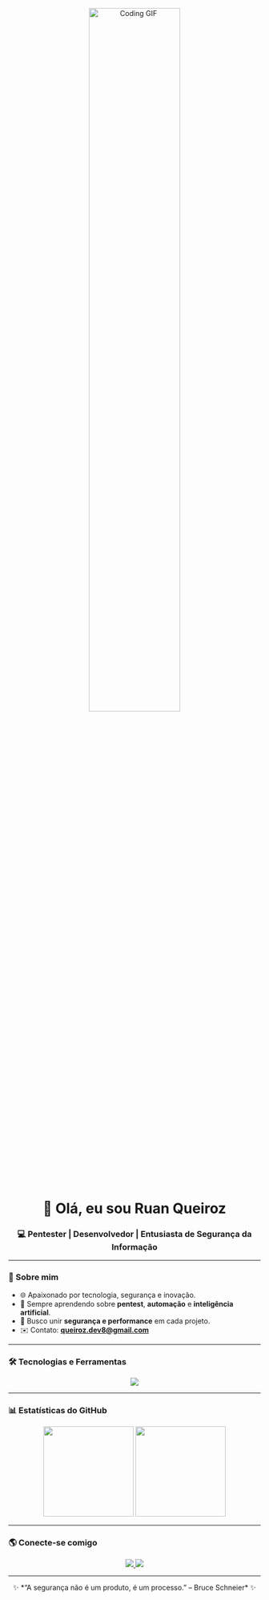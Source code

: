 <!-- Banner animado -->
<p align="center">
  <img 
    src="https://media1.giphy.com/media/v1.Y2lkPTc5MGI3NjExeHoxMGlnZHNmdTVqZHNvZGF6NTUyYm5sZTQ0empyNWh0ejM2cWFmciZlcD12MV9pbnRlcm5hbF9naWZfYnlfaWQmY3Q9Zw/HNT6RrG7e0Wti/giphy.gif" 
    width="60%" 
    alt="Coding GIF" 
    loading="lazy"
    style="display:block; margin:auto;"
  />
</p>

<h1 align="center">👋 Olá, eu sou <strong>Ruan Queiroz</strong></h1>
<h3 align="center">💻 Pentester | Desenvolvedor | Entusiasta de Segurança da Informação</h3>

---

### 🚀 Sobre mim
- 🌐 Apaixonado por tecnologia, segurança e inovação.  
- 🧠 Sempre aprendendo sobre **pentest**, **automação** e **inteligência artificial**.  
- 🧩 Busco unir **segurança e performance** em cada projeto.  
- ✉️ Contato: **queiroz.dev8@gmail.com**

---

### 🛠️ Tecnologias e Ferramentas
<div align="center">
  <img src="https://skillicons.dev/icons?i=python,html,css,js,php,github,vscode," />
</div>

---

### 📊 Estatísticas do GitHub
<div align="center">
  <img height="180em" src="https://github-readme-stats.vercel.app/api?username=QueirozRuan&show_icons=true&theme=radical" />
  <img height="180em" src="https://github-readme-stats.vercel.app/api/top-langs/?username=QueirozRuan&layout=compact&theme=radical" />
</div>

---

### 🌎 Conecte-se comigo
<p align="center">
  <a href="www.linkedin.com/in/ruan-queiroz-santos-540ab1379" target="_blank">
    <img src="https://img.shields.io/badge/-LinkedIn-%230077B5?style=for-the-badge&logo=linkedin&logoColor=white" />
  </a>
  <a href="queiroz.dev@gmail.com">
    <img src="https://img.shields.io/badge/-Email-%23EA4335?style=for-the-badge&logo=gmail&logoColor=white" />
  </a>
</p>

---

<p align="center">
  ✨ *“A segurança não é um produto, é um processo.” – Bruce Schneier* ✨
</p>
